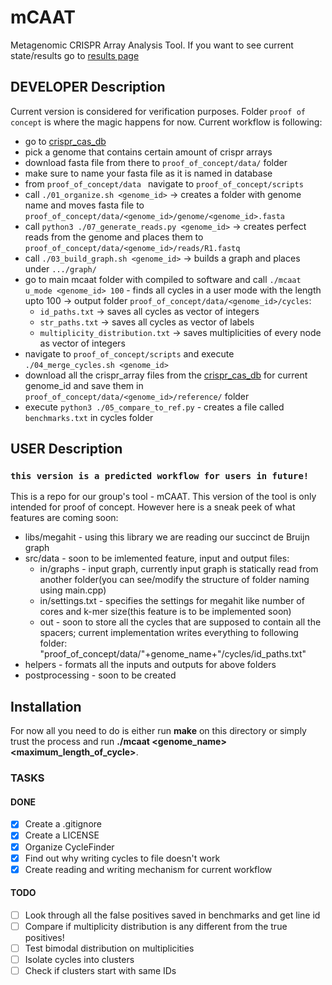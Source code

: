 # mCAAT

Metagenomic CRISPR Array Analysis Tool. If you want to see current state/results go to [results page](https://github.com/RNABioInfo/mcaat/blob/main/proof_of_concept/all_files)

## DEVELOPER Description

Current version is considered for verification purposes. Folder ```proof of concept``` is where the magic happens for now. Current workflow is following:
- go to [crispr_cas_db](https://crisprcas.i2bc.paris-saclay.fr/MainDb/StrainList#)
- pick a genome that contains certain amount of crispr arrays
- download fasta file from there to ```proof_of_concept/data/``` folder 
- make sure to name your fasta file as it is named in database
- from ```proof_of_concept/data ``` navigate to ```proof_of_concept/scripts``` 
- call ```./01_organize.sh <genome_id>``` -> creates a folder with genome name and moves fasta file to ```proof_of_concept/data/<genome_id>/genome/<genome_id>.fasta```
- call ```python3 ./07_generate_reads.py <genome_id>``` -> creates perfect reads from the genome and places them to ```proof_of_concept/data/<genome_id>/reads/R1.fastq```
- call ```./03_build_graph.sh <genome_id>``` -> builds a graph and places under ```.../graph/```
- go to main mcaat folder with compiled to software and call ```./mcaat u_mode <genome_id> 100``` - finds all cycles in a user mode with the length upto 100 -> output folder ```proof_of_concept/data/<genome_id>/cycles```:
    - ```id_paths.txt``` -> saves all cycles as vector of integers
    - ```str_paths.txt``` -> saves all cycles as vector of labels
    - ```multiplicity_distribution.txt``` -> saves multiplicities of every node as vector of integers
- navigate to ```proof_of_concept/scripts``` and execute ```./04_merge_cycles.sh <genome_id>```
- download all the crispr_array files from the [crispr_cas_db](https://crisprcas.i2bc.paris-saclay.fr/MainDb/StrainList#) for current genome_id and save them in ```proof_of_concept/data/<genome_id>/reference/``` folder
- execute ```python3 ./05_compare_to_ref.py``` - creates a file called ```benchmarks.txt``` in cycles folder

## USER Description 
### ```this version is a predicted workflow for users in future!```  

This is a repo for our group's tool - mCAAT. This version of the tool is only intended for proof of concept. However here is a sneak peek of what features are coming soon:  
- libs/megahit - using this library we are reading our succinct de Bruijn graph
- src/data - soon to be imlemented feature, input and output files:
    - in/graphs - input graph, currently input graph is statically read from another folder(you can see/modify the structure of folder naming using main.cpp)
    - in/settings.txt - specifies the settings for megahit like number of cores and k-mer size(this feature is to be implemented soon)
    - out - soon to store all the cycles that are supposed to contain all the spacers; current implementation writes everything to following folder: "proof_of_concept/data/"+genome_name+"/cycles/id_paths.txt"
- helpers - formats all the inputs and outputs for above folders
- postprocessing - soon to be created


## Installation

For now all you need to do is either run __make__ on this directory or simply trust the process and run __./mcaat <genome_name> <maximum_length_of_cycle>__.


### TASKS
#### DONE
- [x] Create a .gitignore
- [x] Create a LICENSE
- [x] Organize CycleFinder
- [x] Find out why writing cycles to file doesn't work
- [X] Create reading and writing mechanism for current workflow
#### TODO
- [ ] Look through all the false positives saved in benchmarks and get line id
- [ ] Compare if multiplicity distribution is any different from the true positives!
- [ ] Test bimodal distribution on multiplicities
- [ ] Isolate cycles into clusters
- [ ] Check if clusters start with same IDs 